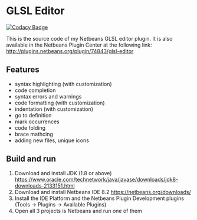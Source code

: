 # GLSL Editor

[![Codacy Badge](https://api.codacy.com/project/badge/Grade/f9e516a1c443454682ff84ef9ac43cde)](https://app.codacy.com/app/racz1666/GLSL-editor?utm_source=github.com&utm_medium=referral&utm_content=racz16/GLSL-editor&utm_campaign=Badge_Grade_Dashboard)

This is the source code of my Netbeans GLSL editor plugin. It is also available in the Netbeans Plugin Center at the following link: http://plugins.netbeans.org/plugin/74843/glsl-editor

## Features
- syntax highlighting (with customization)
- code completion
- syntax errors and warnings
- code formatting (with customization)
- indentation (with customization)
- go to definition
- mark occurrences
- code folding
- brace mathcing
- adding new files, unique icons

## Build and run
1. Download and install JDK (1.8 or above) https://www.oracle.com/technetwork/java/javase/downloads/jdk8-downloads-2133151.html
2. Download and install Netbeans IDE 8.2 https://netbeans.org/downloads/
3. Install the IDE Platform and the Netbeans Plugin Development plugins (Tools → Plugins → Available Plugins)
4. Open all 3 projects is Netbeans and run one of them